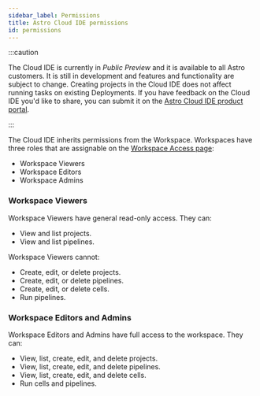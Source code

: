 ```yaml
---
sidebar_label: Permissions
title: Astro Cloud IDE permissions
id: permissions
---
```


:::caution

<!-- id to make it easier to remove: cloud-ide-preview-banner -->

The Cloud IDE is currently in _Public Preview_ and it is available to all Astro customers. It is still in development and features and functionality are subject to change. Creating projects in the Cloud IDE does not affect running tasks on existing Deployments. If you have feedback on the Cloud IDE you'd like to share, you can submit it on the [Astro Cloud IDE product portal](https://portal.productboard.com/75k8qmuqjacnrrnef446fggj).

:::

The Cloud IDE inherits permissions from the Workspace. Workspaces have three roles that are assignable on the [Workspace Access page](/astro/manage-workspaces.md#manage-workspace-users):

- Workspace Viewers
- Workspace Editors
- Workspace Admins

### Workspace Viewers

Workspace Viewers have general read-only access. They can:

- View and list projects.
- View and list pipelines.

Workspace Viewers cannot:

- Create, edit, or delete projects.
- Create, edit, or delete pipelines.
- Create, edit, or delete cells.
- Run pipelines.

### Workspace Editors and Admins

Workspace Editors and Admins have full access to the workspace. They can:

- View, list, create, edit, and delete projects.
- View, list, create, edit, and delete pipelines.
- View, list, create, edit, and delete cells.
- Run cells and pipelines.
